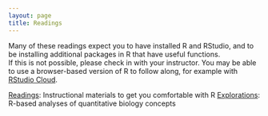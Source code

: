 ```yaml
---
layout: page
title: Readings
---
```


Many of these readings expect you to have installed R and RStudio, and to be
installing additional packages in R that have useful functions.  
If this is not possible, please check in 
with your instructor. You may be able to use a browser-based version of R to follow
along, for example with [RStudio Cloud](https://rstudio.cloud/).


<a href="{{ site.baseurl}}/readings">
<i class="fa fa-book fa-fw"></i> Readings</a>: Instructional materials to get you 
comfortable with R

<a href="{{ site.baseurl}}/explorations">
<i class="fa fa-line-chart fa-fw"></i> Explorations</a>: R-based analyses of quantitative
biology concepts

<!--
<a href="{{ site.baseurl}}/lectures">
<i class="fa fa-comment fa-fw"></i> Lectures</a>: Organized in-class lecture guides

<a href="{{ site.baseurl}}/materials">
<i class="fa fa-list-alt fa-fw"></i> Lecture Materials</a>: Collection of lecture notes

<a href="{{ site.baseurl}}/assignments">
<i class="fa fa-keyboard-o fa-fw"></i> Assignments</a>: Organized class reading and exercise materials

<a href="{{ site.baseurl}}/exercises">
<i class="fa fa-magic fa-fw"></i> Exercises</a>: Collection of modular exercises
-->
